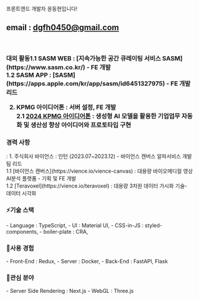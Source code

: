 프론트엔드 개발자 윤동현입니다!

email : dgfh0450@gmail.com
---
<br/>
<h3>대외 활동</h33 :
1. SDP 학회 : FE 개발 (2022.11~2023.07)  
<br/>1.1 SASM WEB : [지속가능한 공간 큐레이팅 서비스 SASM](https://www.sasm.co.kr/) - FE 개발  
<br/>1.2 SASM APP : [SASM](https://apps.apple.com/kr/app/sasm/id6451327975) - FE 개발 리드  
  
2. KPMG 아이디어톤 : 서버 설정, FE 개발
<br/>2.1 [2024 KPMG 아이디어톤](https://kpmgkr.notion.site/2024-KPMG-1fcd8a808f3d4f36a5ae8ad6e9bc413e) : 생성형 AI 모델을 활용한 기업업무 자동화 및 생산성 향상 아이디어와 프로토타입 구현

<h3>경력 사항</h3> :
1. 주식회사 바이언스 : 인턴 (2023.07~2023.12) - 바이언스 캔버스 알파서비스 개발팀 리드  
<br/>1.1 [바이언스 캔버스](https://vience.io/vience-canvas) : 대용량 바이오메디컬 영상 AI분석 플랫폼 - 기획 및 FE 개발  
<br/>1.2 [Teravoxel](https://vience.io/teravoxel) : 대용량 3차원 데이터 가시화 기술- 데이터 시각화

<h3>⚡기술 스택</h3>
- Language     : TypeScript,
- UI           : Material UI,
- CSS-in-JS    : styled-components,
- boiler-plate : CRA,

<h3>🤔사용 경험</h3>
- Front-End : Redux,
- Server    : Docker,
- Back-End  : FastAPI, Flask

<h3>🔭관심 분야</h3> 
- Server Side Rendering : Next.js
- WebGL : Three.js

<!--
**dgfh0450/dgfh0450** is a ✨ _special_ ✨ repository because its `README.md` (this file) appears on your GitHub profile.

Here are some ideas to get you started:

- 🔭 I’m currently working on ...
- 🌱 I’m currently learning ...
- 👯 I’m looking to collaborate on ...
- 🤔 I’m looking for help with ...
- 💬 Ask me about ...
- 📫 How to reach me: ...
- 😄 Pronouns: ...
- ⚡ Fun fact: ...
-->
